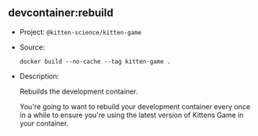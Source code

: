 ## devcontainer:rebuild

-   Project: `@kitten-science/kitten-game`
-   Source:

    ```shell
    docker build --no-cache --tag kitten-game .
    ```

-   Description:

    Rebuilds the development container.

    You're going to want to rebuild your development container every once in a while to ensure you're using the latest version of Kittens Game in your container.
